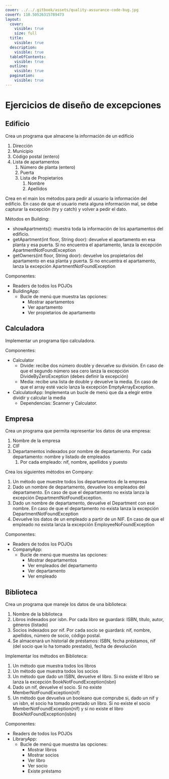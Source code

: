 ```yaml
---
cover: ../../.gitbook/assets/quality-assurance-code-bug.jpg
coverY: 110.50526315789473
layout:
  cover:
    visible: true
    size: full
  title:
    visible: true
  description:
    visible: true
  tableOfContents:
    visible: true
  outline:
    visible: true
  pagination:
    visible: true
---
```


# Ejercicios de diseño de excepciones

## Edificio

Crea un programa que almacene la información de un edificio

1. Dirección
2. Municipio
3. Código postal (entero)
4. Lista de apartamentos
   1. Número de planta (entero)
   2. Puerta
   3. Lista de Propietarios
      1. Nombre
      2. Apellidos

Crea en el main los métodos para pedir al usuario la información del edificio. En caso de que el usuario meta alguna información mal, se debe capturar la excepción (try y catch) y volver a pedir el dato.

Métodos en Building:

* showApartments(): muestra toda la información de los apartamentos del edificio.
* getApartment(int floor, String door): devuelve el apartamento en esa planta y esa puerta. Si no encuentra el apartamento, lanza la excepción ApartmentNotFoundException
* getOwners(int floor, String door): devuelve los propietarios del apartamento en esa planta y puerta.  Si no encuentra el apartamento, lanza la excepción ApartmentNotFoundException

Componentes:

* Readers de todos los POJOs
* BuildingApp:
  * Bucle de menú que muestra las opciones:
    * Mostrar apartamentos
    * Ver apartamento
    * Ver propietarios de apartamento

## Calculadora

Implementar un programa tipo calculadora.

Componentes:

* Calculator
  * Divide: recibe dos número double y devuelve su división. En caso de que el segundo número sea cero lanza la excepción DivideByZeroException (debes definir la excepción)
  * Media: recibe una lista de double y devuelve la media. En caso de que el array esté vacío lanza la excepción EmptyArrayException.
* CalculatorApp: Implementa un bucle de menú que da a elegir entre dividir y calcular la media
  * Dependencias: Scanner y Calculator.

## Empresa

Crea un programa que permita representar los datos de una empresa:

1. Nombre de la empresa
2. CIF
3. Departamentos indexados por nombre de departamento. Por cada departamento: nombre y listado de empleados
   1. Por cada empleado: nif, nombre, apellidos y puesto

Crea los siguientes métodos en Company:

1. Un método que muestre todos los departamentos de la empresa
2. Dado un nombre de departamento, devuelve los empleados del departamento. En caso de que el departamento no exista lanza la excepción DepartmentNotFoundException.
3. Dado un nombre de departamento, devuelve el Department con ese nombre. En caso de que el departamento no exista lanza la excepción DepartmentNotFoundException
4. Devuelve los datos de un empleado a partir de un NIF. En caso de que el empleado no exista lanza la excepción EmployeeNoFoundException

Componentes:

* Readers de todos los POJOs
* CompanyApp:
  * Bucle de menú que muestra las opciones:
    * Mostrar departamentos
    * Ver empleados del departamento
    * Ver departamento
    * Ver empleado

## Biblioteca

Crea un programa que maneje los datos de una biblioteca:

1. Nombre de la biblioteca
2. Libros indexados por isbn. Por cada libro se guardará: ISBN, título, autor, géneros (listado)
3. Socios indexados por nif. Por cada socio se guardará: nif, nombre, apellidos, número de socio, código postal.
4. Se almacenará un historial de préstamos: ISBN, fecha préstamos, nif (del socio que lo ha tomado prestado), fecha de devolución

Implementar los métodos en Biblioteca:

1. Un método que muestra todos los libros
2. Un método que muestra todos los socios
3. Un método que dado un ISBN, devuelve el libro. Si no existe el libro se lanza la excepción BookNotFoundException(isbn)
4. Dado un nif, devuelve el socio. Si no existe MemberNotFoundException(nif)
5. Un método que devuelva un booleano que comprube si, dado un nif y un isbn, el socio ha tomado prestado un libro. Si no existe el socio MemberNotFoundException(nif) y si no existe el libro BookNotFoundException(isbn)

Componentes:

* Readers de todos los POJOs
* LibraryApp:
  * Bucle de menú que muestra las opciones:
    * Mostrar libros
    * Mostrar socios
    * Ver libro
    * Ver socio
    * Existe préstamo
